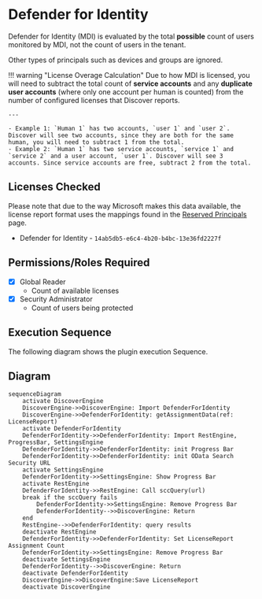 # Defender for Identity

Defender for Identity (MDI) is evaluated by the total **possible** count of users monitored by MDI, not the count of users in the tenant.

Other types of principals such as devices and groups are ignored.

!!! warning "License Overage Calculation"
    Due to how MDI is licensed, you will need to subtract the total count of **service accounts** and any **duplicate user accounts** (where only one account per human is counted) from the number of configured licenses that Discover reports.

    ---

    - Example 1: `Human 1` has two accounts, `user 1` and `user 2`. Discover will see two accounts, since they are both for the same human, you will need to subtract 1 from the total.
    - Example 2: `Human 1` has two service accounts, `service 1` and `service 2` and a user account, `user 1`. Discover will see 3 accounts. Since service accounts are free, subtract 2 from the total.

## Licenses Checked

Please note that due to the way Microsoft makes this data available, the license report format uses the mappings found in the [Reserved Principals](../Reference/Reserved-Principals.md) page.

- Defender for Identity - `14ab5db5-e6c4-4b20-b4bc-13e36fd2227f`

## Permissions/Roles Required

- [X] Global Reader
    - Count of available licenses
- [X] Security Administrator
    - Count of users being protected

## Execution Sequence

The following diagram shows the plugin execution Sequence.

## Diagram

```mermaid
sequenceDiagram
    activate DiscoverEngine
    DiscoverEngine->>DiscoverEngine: Import DefenderForIdentity
    DiscoverEngine->>DefenderForIdentity: getAssignmentData(ref: LicenseReport)
    activate DefenderForIdentity
    DefenderForIdentity->>DefenderForIdentity: Import RestEngine, ProgressBar, SettingsEngine
    DefenderForIdentity->>DefenderForIdentity: init Progress Bar
    DefenderForIdentity->>DefenderForIdentity: init OData Search Security URL
    activate SettingsEngine
    DefenderForIdentity->>SettingsEngine: Show Progress Bar
    activate RestEngine
    DefenderForIdentity->>RestEngine: Call sccQuery(url)
    break if the sccQuery fails
        DefenderForIdentity->>SettingsEngine: Remove Progress Bar
        DefenderForIdentity-->>DiscoverEngine: Return      
    end
    RestEngine-->>DefenderForIdentity: query results
    deactivate RestEngine
    DefenderForIdentity->>DefenderForIdentity: Set LicenseReport Assignment Count
    DefenderForIdentity->>SettingsEngine: Remove Progress Bar
    deactivate SettingsEngine
    DefenderForIdentity-->>DiscoverEngine: Return
    deactivate DefenderForIdentity
    DiscoverEngine->>DiscoverEngine:Save LicenseReport
    deactivate DiscoverEngine
    
```
